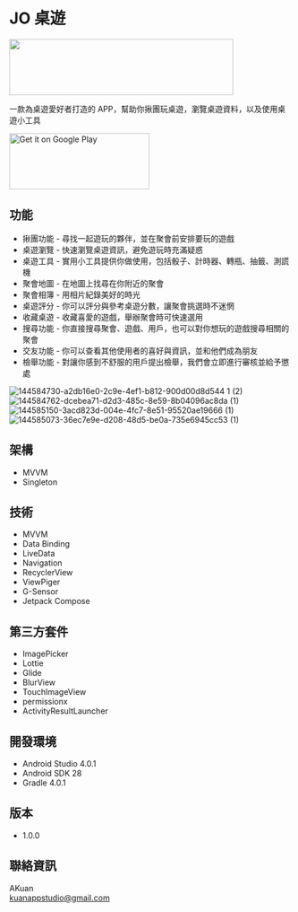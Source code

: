 # JO 桌遊

<img src="https://firebasestorage.googleapis.com/v0/b/jo-tabletop-game.appspot.com/o/readme%2Fjo_title.png?alt=media&token=663b981d-9728-436b-844e-eb917cc5ee98"  width="400" height="100" /> 

一款為桌遊愛好者打造的 APP，幫助你揪團玩桌遊，瀏覽桌遊資料，以及使用桌遊小工具

 <a href='https://play.google.com/store/apps/details?id=com.kappstudio.joboardgame&pcampaignid=pcampaignidMKT-Other-global-all-co-prtnr-py-PartBadge-Mar2515-1' ><img alt='Get it on Google Play' src='https://play.google.com/intl/en_us/badges/static/images/badges/en_badge_web_generic.png'  width="250" height="100" /></a>
 
## 功能

- 揪團功能 - 尋找一起遊玩的夥伴，並在聚會前安排要玩的遊戲
- 桌遊瀏覽 - 快速瀏覽桌遊資訊，避免遊玩時充滿疑惑
- 桌遊工具 - 實用小工具提供你做使用，包括骰子、計時器、轉瓶、抽籤、測謊機
- 聚會地圖 - 在地圖上找尋在你附近的聚會 
- 聚會相簿 - 用相片紀錄美好的時光
- 桌遊評分 - 你可以評分與參考桌遊分數，讓聚會挑選時不迷惘
- 收藏桌遊 - 收藏喜愛的遊戲，舉辦聚會時可快速選用
- 搜尋功能 - 你直接搜尋聚會、遊戲、用戶，也可以對你想玩的遊戲搜尋相關的聚會 
- 交友功能 - 你可以查看其他使用者的喜好與資訊，並和他們成為朋友
- 檢舉功能 - 對讓你感到不舒服的用戶提出檢舉，我們會立即進行審核並給予懲處
 
![144584730-a2db16e0-2c9e-4ef1-b812-900d00d8d544 1 (2)](https://user-images.githubusercontent.com/51369777/144783155-016eb8e7-d617-480c-96a3-2bb1d732e682.png)
![144584762-dcebea71-d2d3-485c-8e59-8b04096ac8da (1)](https://user-images.githubusercontent.com/51369777/144783161-7eec9320-bbd3-4460-949b-bf256cc0d7fb.png)
![144585150-3acd823d-004e-4fc7-8e51-95520ae19666 (1)](https://user-images.githubusercontent.com/51369777/144783164-8c2435bc-9612-4600-a0c4-59b8fc47769a.png)
![144585073-36ec7e9e-d208-48d5-be0a-735e6945cc53 (1)](https://user-images.githubusercontent.com/51369777/144783167-d5090596-c4f7-46a5-9bb0-e2954ad617c7.png)




## 架構

- MVVM
- Singleton 

## 技術

- MVVM
- Data Binding
- LiveData
- Navigation
- RecyclerView
- ViewPiger
- G-Sensor
- Jetpack Compose


## 第三方套件

- ImagePicker
- Lottie
- Glide
- BlurView
- TouchImageView
- permissionx
- ActivityResultLauncher

## 開發環境

- Android Studio 4.0.1
- Android SDK 28
- Gradle 4.0.1

## 版本

- 1.0.0

## 聯絡資訊
AKuan<br>
kuanappstudio@gmail.com</br>
